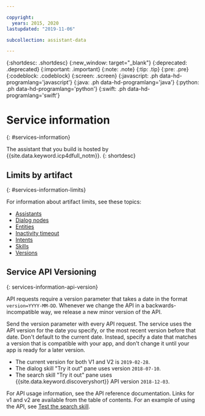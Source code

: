 ```yaml
---

copyright:
  years: 2015, 2020
lastupdated: "2019-11-06"

subcollection: assistant-data

---
```


{:shortdesc: .shortdesc}
{:new_window: target="_blank"}
{:deprecated: .deprecated}
{:important: .important}
{:note: .note}
{:tip: .tip}
{:pre: .pre}
{:codeblock: .codeblock}
{:screen: .screen}
{:javascript: .ph data-hd-programlang='javascript'}
{:java: .ph data-hd-programlang='java'}
{:python: .ph data-hd-programlang='python'}
{:swift: .ph data-hd-programlang='swift'}

# Service information
{: #services-information}

The assistant that you build is hosted by {{site.data.keyword.icp4dfull_notm}}.
{: shortdesc}

## Limits by artifact
{: #services-information-limits}

For information about artifact limits, see these topics:

- [Assistants](/docs/services/assistant-data?topic=assistant-data-assistant-add#assistant-add-limits)
- [Dialog nodes](/docs/services/assistant-data?topic=assistant-data-dialog-build#dialog-build-node-limits)
- [Entities](/docs/services/assistant-data?topic=assistant-data-entities#entities-limits)
- [Inactivity timeout](/docs/services/assistant-data?topic=assistant-data-assistant-settings#assistant-settings-session-limits)
- [Intents](/docs/services/assistant-data?topic=assistant-data-intents#intents-limits)
- [Skills](/docs/services/assistant-data?topic=assistant-data-skill-add#skill-add-limits)
- [Versions](/docs/services/assistant-data?topic=assistant-data-versions#versions-limits)

## Service API Versioning
{: services-information-api-version}

API requests require a version parameter that takes a date in the format `version=YYYY-MM-DD`. Whenever we change the API in a backwards-incompatible way, we release a new minor version of the API.

Send the version parameter with every API request. The service uses the API version for the date you specify, or the most recent version before that date. Don't default to the current date. Instead, specify a date that matches a version that is compatible with your app, and don't change it until your app is ready for a later version.

- The current version for both V1 and V2 is `2019-02-28`.
- The dialog skill "Try it out" pane uses version `2018-07-10`.
- The search skill "Try it out" pane uses {{site.data.keyword.discoveryshort}} API version `2018-12-03`.

For API usage information, see the API reference documentation. Links for v1 and v2 are available from the table of contents. For an example of using the API, see [Test the search skill](/docs/services/assistant-data?topic=assistant-data-skill-search-add#skill-search-add-test-via-api).
